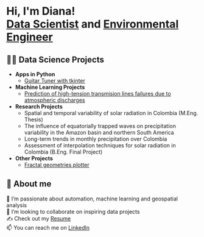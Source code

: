 <h1>Hi, I'm Diana! <br/><a href="https://github.com/dizuluaga">Data Scientist</a> and <a href="https://www.linkedin.com/in/diana-zuluaga-pulgarin/">Environmental Engineer</a>

<h2>👩‍💻 Data Science Projects</h2>

- <b>Apps in Python</b>
  - [Guitar Tuner with tkinter](https://github.com/dizuluaga/Guitar-Tuner)
- <b>Machine Learning Projects</b>
  - [Prediction of high-tension transmision lines failures due to atmospheric discharges](https://github.com/dizuluagap/EquipoRayo)
- <b>Research Projects</b>
  - Spatial and temporal variability of solar radiation in Colombia (M.Eng. Thesis)
  - The influence of equatorially trapped waves on precipitation variability in the Amazon basin and northern South America
  - Long-term trends in monthly precipitation over Colombia
  - Assessment of interpolation techniques for solar radiation in Colombia (B.Eng. Final Project)
- <b>Other Projects</b>
  - [Fractal geometries plotter](https://github.com/dizuluaga/Fractals)

<h2>👩 About me</h2>

🌱 I’m passionate about automation, machine learning and geospatial analysis<br>
👯 I’m looking to collaborate on inspiring data projects<br>
✍️ Check out my [Resume](https://github.com/dizuluaga/resume/blob/main/CV.pdf)<br> 
📫 You can reach me on [LinkedIn](https://linkedin.com/in/diana-zuluaga-pulgarin)
